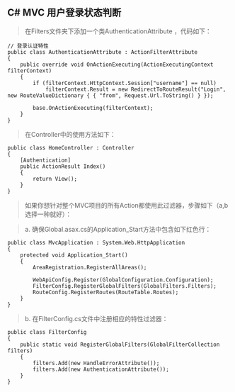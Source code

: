 ## C# MVC 用户登录状态判断
> 在Filters文件夹下添加一个类AuthenticationAttribute ，代码如下：
```
// 登录认证特性
public class AuthenticationAttribute : ActionFilterAttribute
{
    public override void OnActionExecuting(ActionExecutingContext filterContext)
    {
        if (filterContext.HttpContext.Session["username"] == null)
            filterContext.Result = new RedirectToRouteResult("Login", new RouteValueDictionary { { "from", Request.Url.ToString() } });
            
        base.OnActionExecuting(filterContext);
    }
}
```
> 在Controller中的使用方法如下：
```
public class HomeController : Controller 
{ 
    [Authentication] 
    public ActionResult Index()
    {
        return View();
    }
}
```
> 如果你想针对整个MVC项目的所有Action都使用此过滤器，步骤如下（a,b选择一种就好）：

> a. 确保Global.asax.cs的Application_Start方法中包含如下红色行：
```
public class MvcApplication : System.Web.HttpApplication
{
    protected void Application_Start()
    {
        AreaRegistration.RegisterAllAreas();

        WebApiConfig.Register(GlobalConfiguration.Configuration);
        FilterConfig.RegisterGlobalFilters(GlobalFilters.Filters);
        RouteConfig.RegisterRoutes(RouteTable.Routes);
    }
}
```

> b. 在FilterConfig.cs文件中注册相应的特性过滤器：

```
public class FilterConfig
{
    public static void RegisterGlobalFilters(GlobalFilterCollection filters)
    {
        filters.Add(new HandleErrorAttribute());
        filters.Add(new AuthenticationAttribute());
    }
}
```